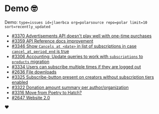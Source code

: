 # Demo 🤓

Demo: `type=issues id=jlaerbca org=polarsource repo=polar limit=10 sort=recently_updated`

<!-- POLAR type=issues id=jlaerbca org=polarsource repo=polar limit=10 sort=recently_updated -->

* [#3370 Advertisements API doesn't play well with one-time purchases](https://github.com/polarsource/polar/issues/3370)
* [#3359 API Reference docs improvement](https://github.com/polarsource/polar/issues/3359)
* [#3346 Show `Cancels at <date>` in list of subscriptions in case `cancel_at_period_end` is true](https://github.com/polarsource/polar/issues/3346)
* [#3306 Accounting: Update queries to work with `subscriptions` to `products` migration](https://github.com/polarsource/polar/issues/3306)
* [#3334 Users can subscribe multiple times if they are logged out](https://github.com/polarsource/polar/issues/3334)
* [#2636 File downloads](https://github.com/polarsource/polar/issues/2636)
* [#3325 Subscribe-button present on creators without subscription tiers enabled](https://github.com/polarsource/polar/issues/3325)
* [#3322 Donation amount summary per author/organization](https://github.com/polarsource/polar/issues/3322)
* [#3316 Move from Poetry to Hatch?](https://github.com/polarsource/polar/issues/3316)
* [#2647 Website 2.0](https://github.com/polarsource/polar/issues/2647)

<!-- POLAR-END id=jlaerbca -->

❤️